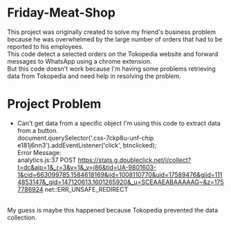 # Friday-Meat-Shop
This project was originally created to solve my friend's business problem because he was overwhelmed by the large number of orders that had to be reported to his employees.<br>
This code detect a selected orders on the Tokopedia website and forward messages to WhatsApp using a chrome extension.<br>
But this code doesn't work because I'm having some problems retrieving data from Tokopedia and need help in resolving the problem.
# Project Problem
* Can't get data from a specific object
I'm using this code to extract data from a button.<br>
document.querySelector('.css-7ckp8u-unf-chip e181j6nn3').addEventListener('click', btnclicked); <br>
Error Message: <br>
analytics.js:37 POST https://stats.g.doubleclick.net/j/collect?t=dc&aip=1&_r=3&v=1&_v=j86&tid=UA-9801603-1&cid=663099785.1584618169&jid=1008110770&uid=17589476&gjid=1114853147&_gid=147120613.1601265920&_u=SCEAAEABAAAAAG~&z=1757786924 net::ERR_UNSAFE_REDIRECT
<br>
My guess is maybe this happened because Tokopedia prevented the data collection.<br>

